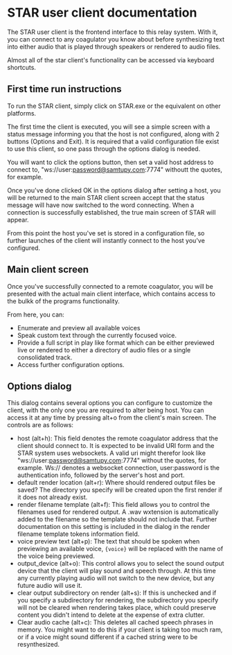 # STAR user client documentation
The STAR user client is the frontend interface to this relay system. With it, you can connect to any coagulator you know about before synthesizing text into either audio that is played through speakers or rendered to audio files.

Almost all of the star client's functionality can be accessed via keyboard shortcuts.

## First time run instructions
To run the STAR client, simply click on STAR.exe or the equivalent on other platforms.

The first time the client is executed, you will see a simple screen with a status message informing you that the host is not configured, along with 2 buttons (Options and Exit). It is required that a valid configuration file exist to use this client, so one pass through the options dialog is needed.

You will want to click the options button, then set a valid host address to connect to, "ws://user:password@samtupy.com:7774" withoutt the quotes, for example.

Once you've done clicked OK in the options dialog after setting a host, you will be returned to the main STAR client screen accept that the status message will have now switched to the word connecting. When a connection is successfully established, the true main screen of STAR will appear.

From this point the host you've set is stored in a configuration file, so further launches of the client will instantly connect to the host you've configured.

## Main client screen
Once you've successfully connected to a remote coagulator, you will be presented with the actual main client interface, which contains access to the bulkk of the programs functionality.

From here, you can:
* Enumerate and preview all available voices
* Speak custom text through the currently focused voice.
* Provide a full script in play like format which can be either previewed live or rendered to either a directory of audio files or a single consolidated track.
* Access further configuration options.

## Options dialog
This dialog contains several options you can configure to customize the client, with the only one you are required to alter being host. You can access it at any time by pressing alt+o from the client's main screen. The controls are as follows:

* host (alt+h): This field denotes the remote coagulator address that the client should connect to. It is expected to be invalid URI form and the STAR system uses websockets. A valid uri might therefor look like "ws://user:password@samtupy.com:7774" without the quotes, for example. Ws:// denotes a websocket connection, user:password is the authentication info, followed by the server's host and port.
* default render location (alt+r): Where should rendered output files be saved? The directory you specify will be created upon the first render if it does not already exist.
* render filename template (alt+f): This field allows you to control the filenames used for rendered output. A .wav wxtension is automatically added to the filename so the template should not include that. Further documentation on this setting is included in the dialog in the render filename template tokens information field.
* voice preview text (alt+p): The text that should be spoken when previewing an available voice, `{voice}` will be replaced with the name of the voice being previewed.
* output_device (alt+o): This control allows you to select the sound output device that the client will play sound and speech through. At this time any currently playing audio will not switch to the new device, but any future audio will use it.
* clear output subdirectory on render (alt+s): If this is unchecked and if you specify a subdirectory for rendering, the subdirectory you specify will not be cleared when rendering takes place, which could preserve content you didn't intend to delete at the expense of extra clutter.
* Clear audio cache (alt+c): This deletes all cached speech phrases in memory. You might want to do this if your client is taking too much ram, or if a voice might sound different if a cached string were to be resynthesized.

